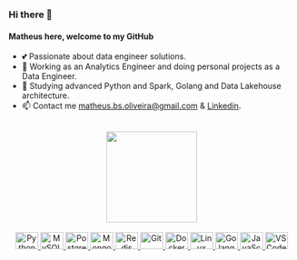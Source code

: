 ### Hi there 👋
#### Matheus here, welcome to my GitHub

- :two_hearts: Passionate about data engineer solutions.
- :deciduous_tree: Working as an Analytics Engineer and doing personal projects as a Data Engineer.
- :key: Studying advanced Python and Spark, Golang and Data Lakehouse architecture.
- :mailbox: Contact me matheus.bs.oliveira@gmail.com & <a href='https://www.linkedin.com/in/matheus-bragan%C3%A7a-300145166/'>Linkedin</a>.

<br>

<div align="center">
  <a href="https://github.com/MatOliveir">
  <img height="160em" src="https://github-readme-stats.vercel.app/api/top-langs/?username=MatOliveir&layout=compact&theme=dark&count_private=true"
</div>
<br><br>
<div align="center">
  <img alt="Python" height="30" width="40" src="https://cdn.jsdelivr.net/gh/devicons/devicon/icons/python/python-original.svg">
  <img alt="MySQL" height="30" width="40" src="https://cdn.jsdelivr.net/gh/devicons/devicon/icons/mysql/mysql-original.svg">
  <img alt="Postgres" height="30" width="40" src="https://cdn.jsdelivr.net/gh/devicons/devicon/icons/postgresql/postgresql-original.svg">
  <img alt="MongoDB" height="30" width="40" src="https://cdn.jsdelivr.net/gh/devicons/devicon/icons/mongodb/mongodb-original.svg">
  <img alt="Redis" height="30" width="40" src="https://cdn.jsdelivr.net/gh/devicons/devicon/icons/redis/redis-original.svg">
  <img alt="Git" height="30" width="40" src="https://cdn.jsdelivr.net/gh/devicons/devicon/icons/git/git-original.svg">
  <img alt="Docker" height="30" width="40" src="https://cdn.jsdelivr.net/gh/devicons/devicon/icons/docker/docker-plain-wordmark.svg">
  <img alt="Linux" height="30" width="40" src="https://cdn.jsdelivr.net/gh/devicons/devicon/icons/linux/linux-original.svg">
  <img alt="Golang" height="30" width="40" src="https://cdn.jsdelivr.net/gh/devicons/devicon/icons/go/go-original.svg">        
  <img alt="JavaScript" height="30" width="40" src="https://cdn.jsdelivr.net/gh/devicons/devicon/icons/javascript/javascript-plain.svg">
  <img alt="VSCode" height="30" width="40" src="https://cdn.jsdelivr.net/gh/devicons/devicon/icons/vscode/vscode-original.svg"> 
</div> 

<!-- [![Linkedin](https://img.shields.io/badge/LinkedIn-0077B5?style=for-the-badge&logo=linkedin&logoColor=white)](https://www.linkedin.com/in/matheus-bragan%C3%A7a-300145166/) -->
